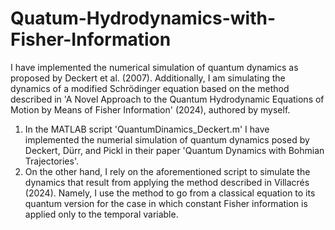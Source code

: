 # Quatum-Hydrodynamics-with-Fisher-Information
I have implemented the numerical simulation of quantum dynamics as proposed by Deckert et al. (2007). Additionally, I am simulating the dynamics of a modified Schrödinger equation based on the method described in 'A Novel Approach to the Quantum Hydrodynamic Equations of Motion by Means of Fisher Information' (2024), authored by myself.

1) In the MATLAB script 'QuantumDinamics_Deckert.m' I have implemented the numerial simulation of quantum dynamics posed by Deckert, Dürr, and Pickl in their paper 'Quantum Dynamics with Bohmian Trajectories'.
2) On the other hand, I rely on the aforementioned script to simulate the dynamics that result from applying the method described in Villacrés (2024). Namely, I use the method to go from a classical equation to its quantum version for the case in which constant Fisher information is applied only to the temporal variable. 
